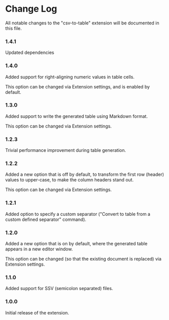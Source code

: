 # Change Log

All notable changes to the "csv-to-table" extension will be documented in this file.

### 1.4.1
Updated dependencies

### 1.4.0
Added support for right-aligning numeric values in table cells.

This option can be changed via Extension settings, and is enabled by default.

### 1.3.0
Added support to write the generated table using Markdown format.

This option can be changed via Extension settings.

### 1.2.3
Trivial performance improvement during table generation.

### 1.2.2
Added a new option that is off by default, to transform the first row (header) values to upper-case, to make the column headers stand out.

This option can be changed via Extension settings.

### 1.2.1
Added option to specify a custom separator ("Convert to table from a custom defined separator" command).

### 1.2.0
Added a new option that is on by default, where the generated table appears in a new editor window.

This option can be changed (so that the existing document is replaced) via Extension settings.

### 1.1.0
Added support for SSV (semicolon separated) files.

### 1.0.0

Initial release of the extension.
